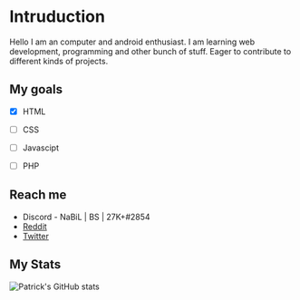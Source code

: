 # Intruduction


Hello I am an computer and android enthusiast. I am learning web development, programming and other bunch of stuff. Eager to contribute to different kinds of projects.

## My goals

- [x] HTML
- [ ] CSS
- [ ] Javascipt
- [ ] PHP


## Reach me
* Discord - NaBiL | BS | 27K+#2854
* [Reddit](https://www.reddit.com/user/patrick-nabil)
* [Twitter](https://twitter.com/Nabilpatrick1)

## My Stats
![Patrick's GitHub stats](https://github-readme-stats.vercel.app/api?username=spot-nabil&show_icons=true&theme=radical)
